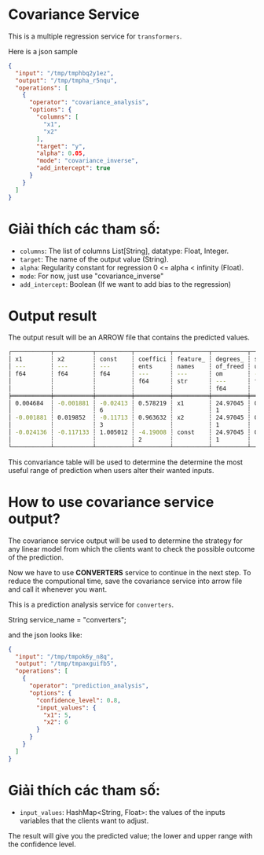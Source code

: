 # Covariance Service

This is a multiple regression service for `transformers`.

Here is a json sample
```JSON
{
  "input": "/tmp/tmphbq2y1ez",
  "output": "/tmp/tmpha_r5nqu",
  "operations": [
    {
      "operator": "covariance_analysis",
      "options": {
        "columns": [
          "x1",
          "x2"
        ],
        "target": "y",
        "alpha": 0.05,
        "mode": "covariance_inverse",
        "add_intercept": true
      }
    }
  ]
}
```


# Giải thích các tham số:

- `columns`: The list of columns List[String], datatype: Float, Integer.
- `target`: The name of the output value (String).
- `alpha`: Regularity constant for regression 0 <= alpha < infinity (Float).
- `mode`: For now, just use "covariance_inverse"
- `add_intercept`: Boolean (If we want to add bias to the regression)


# Output result
The output result will be an ARROW file that contains the predicted values.

```sh
┌───────────┬───────────┬──────────┬──────────┬──────────┬──────────┬──────────┐
│ x1        ┆ x2        ┆ const    ┆ coeffici ┆ feature_ ┆ degrees_ ┆ sigma_sq │
│ ---       ┆ ---       ┆ ---      ┆ ents     ┆ names    ┆ of_freed ┆ uared    │
│ f64       ┆ f64       ┆ f64      ┆ ---      ┆ ---      ┆ om       ┆ ---      │
│           ┆           ┆          ┆ f64      ┆ str      ┆ ---      ┆ f64      │
│           ┆           ┆          ┆          ┆          ┆ f64      ┆          │
╞═══════════╪═══════════╪══════════╪══════════╪══════════╪══════════╪══════════╡
│ 0.004684  ┆ -0.001881 ┆ -0.02413 ┆ 0.578219 ┆ x1       ┆ 24.97045 ┆ 0.441799 │
│           ┆           ┆ 6        ┆          ┆          ┆ 1        ┆          │
│ -0.001881 ┆ 0.019852  ┆ -0.11713 ┆ 0.963632 ┆ x2       ┆ 24.97045 ┆ 0.441799 │
│           ┆           ┆ 3        ┆          ┆          ┆ 1        ┆          │
│ -0.024136 ┆ -0.117133 ┆ 1.005012 ┆ -4.19008 ┆ const    ┆ 24.97045 ┆ 0.441799 │
│           ┆           ┆          ┆ 2        ┆          ┆ 1        ┆          │
└───────────┴───────────┴──────────┴──────────┴──────────┴──────────┴──────────┘
```

This convariance table will be used to determine the determine the most useful range of prediction when users alter their wanted inputs.


# How to use covariance service output?


The covariance service output will be used to determine the strategy for any linear model from which the clients want to check the possible outcome of the prediction.

Now we have to use **CONVERTERS** service to continue in the next step. To reduce the computional time, save the covariance service into arrow file and call it whenever you want.

This is a prediction analysis service for `converters`.

String service_name = "converters";

and the json looks like:

```JSON
{
  "input": "/tmp/tmpok6y_n8q",
  "output": "/tmp/tmpaxguifb5",
  "operations": [
    {
      "operator": "prediction_analysis",
      "options": {
        "confidence_level": 0.8,
        "input_values": {
          "x1": 5,
          "x2": 6
        }
      }
    }
  ]
}
```

# Giải thích các tham số:

- `input_values`: HashMap<String, Float>: the values of the inputs variables that the clients want to adjust.

The result will give you the predicted value; the lower and upper range with the confidence level.
